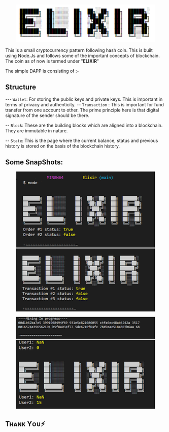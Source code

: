 ##

<p align="center">
  <img src="public\el5.PNG" width="439" title="Main Page">
</p>

This is a small cryptocurrency pattern following hash coin. This is built using Node.Js and follows some of the important concepts of blockchain.
The coin as of now is termed under "**ELIXIR**"

The simple DAPP is consisting of :-

## Structure

--- `Wallet`:
For storing the public keys and private keys. This is important in terms of privacy and authenticity.
-- `Transaction` :
This is important for fund transfer from one account to other. The prime principle here is that digital signature of the sender should be there.

-- `Block`:
These are the building blocks which are aligned into a blockchain. They are immutable in nature.

-- `State`:
This is the page where the current balance, status and previous history is stored on the basis of the blockchain history.

## Some SnapShots:

<p align="center">
  <img src="public\el1.png" width="439" title="Main Page">
  <img src="public\el2.PNG" width="439" alt="Transaction">
</p>

<p align="center">
  <img src="public\el4.png" width="439" title="Mine Page">
  <img src="public\el3.PNG" width="439" alt="State">
</p>

## Tʜᴀɴᴋ Yᴏᴜ⚡
